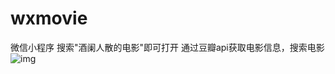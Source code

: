 # wxmovie
微信小程序
搜索"酒阑人散的电影"即可打开
通过豆瓣api获取电影信息，搜索电影
![img](https://github.com/jiulanrensan/wxmovie/blob/master/Screenrecorder-2018-10-29-22-15-25-137.mp4_1540823437.gif)
